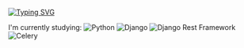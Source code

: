 <!-- <img src="https://github.com/blackcater/blackcater/raw/main/images/Hi.gif" height="32"/></h1> -->
<!-- <h3 align="center">18 yo, living in 🇷🇺</h3> -->
[![Typing SVG](https://readme-typing-svg.herokuapp.com?font=Fira+Code&weight=700&size=22&pause=1000&random=false&width=475&lines=Hi+there%2C+im+Maxim;18+yo%2C+living+in++%F0%9F%87%B7%F0%9F%87%BA)](https://git.io/typing-svg)

I'm currently studying:
![Python](https://img.shields.io/badge/-Python-black?style=flat-square&logo=Python)
![Django](https://img.shields.io/badge/-Django-0aad48?style=flat-square&logo=Django)
![Django Rest Framework](https://img.shields.io/badge/DRF-red?style=flat-square&logo=Django)
![Celery](https://img.shields.io/badge/-Celery-%2300C7B7?style=flat-square&logo=Celery)
<!--
**abl1v1on/abl1v1on** is a ✨ _special_ ✨ repository because its `README.md` (this file) appears on your GitHub profile.
